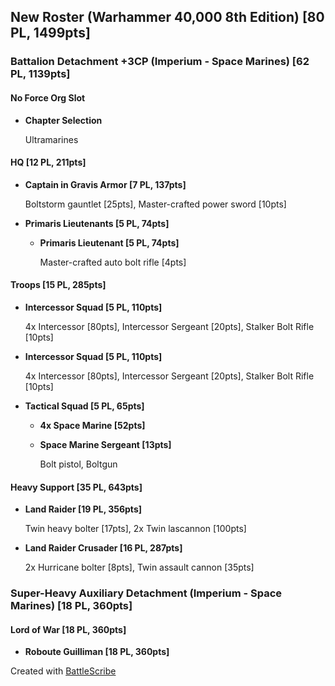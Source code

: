 ## New Roster (Warhammer 40,000 8th Edition) [80 PL, 1499pts] ##

### Battalion Detachment +3CP (Imperium - Space Marines) [62 PL, 1139pts] ###

#### No Force Org Slot ####
* ****Chapter Selection****

    Ultramarines

#### HQ [12 PL, 211pts] ####
* **Captain in Gravis Armor [7 PL, 137pts]**

    Boltstorm gauntlet [25pts], Master-crafted power sword [10pts]
* **Primaris Lieutenants [5 PL, 74pts]**
    * **Primaris Lieutenant [5 PL, 74pts]**

        Master-crafted auto bolt rifle [4pts]

#### Troops [15 PL, 285pts] ####
* **Intercessor Squad [5 PL, 110pts]**

    4x Intercessor [80pts], Intercessor Sergeant [20pts], Stalker Bolt Rifle [10pts]
* **Intercessor Squad [5 PL, 110pts]**

    4x Intercessor [80pts], Intercessor Sergeant [20pts], Stalker Bolt Rifle [10pts]
* **Tactical Squad [5 PL, 65pts]**
    * **4x Space Marine [52pts]**
    * **Space Marine Sergeant [13pts]**

        Bolt pistol, Boltgun

#### Heavy Support [35 PL, 643pts] ####
* **Land Raider [19 PL, 356pts]**

    Twin heavy bolter [17pts], 2x Twin lascannon [100pts]
* **Land Raider Crusader [16 PL, 287pts]**

    2x Hurricane bolter [8pts], Twin assault cannon [35pts]

### Super-Heavy Auxiliary Detachment (Imperium - Space Marines) [18 PL, 360pts] ###

#### Lord of War [18 PL, 360pts] ####
* **Roboute Guilliman [18 PL, 360pts]**


Created with [BattleScribe](https://battlescribe.net)